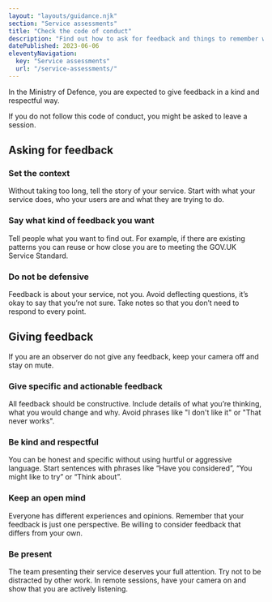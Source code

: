 ```yaml
---
layout: "layouts/guidance.njk"
section: "Service assessments"
title: "Check the code of conduct"
description: "Find out how to ask for feedback and things to remember when you give feedback."
datePublished: 2023-06-06
eleventyNavigation:
  key: "Service assessments"
  url: "/service-assessments/"
---
```


In the Ministry of Defence, you are expected to give feedback in a kind and respectful way. 

If you do not follow this code of conduct, you might be asked to leave a session. 

## Asking for feedback 

### Set the context 

Without taking too long, tell the story of your service. Start with what your service does, who your users are and what they are trying to do. 

### Say what kind of feedback you want

Tell people what you want to find out. For example, if there are existing patterns you can reuse or how close you are to meeting the GOV.UK Service Standard.

### Do not be defensive 

Feedback is about your service, not you. Avoid deflecting questions, it’s okay to say that you’re not sure. Take notes so that you don’t need to respond to every point.

## Giving feedback 

If you are an observer do not give any feedback, keep your camera off and stay on mute. 

### Give specific and actionable feedback

All feedback should be constructive. Include details of what you’re thinking, what you would change and why. Avoid phrases like "I don't like it" or "That never works".

### Be kind and respectful

You can be honest and specific without using hurtful or aggressive language. Start sentences with phrases like “Have you considered”, “You might like to try” or “Think about”.

### Keep an open mind 

Everyone has different experiences and opinions. Remember that your feedback is just one perspective. Be willing to consider feedback that differs from your own.

### Be present

The team presenting their service deserves your full attention. Try not to be distracted by other work. In remote sessions, have your camera on and show that you are actively listening.  
